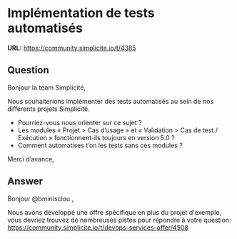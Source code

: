 # Implémentation de tests automatisés

**URL:** https://community.simplicite.io/t/4385

## Question
Bonjour la team Simplicité,

Nous souhaiterions implémenter des tests automatisés au sein de nos différents projets Simplicité.

* Pourriez-vous nous orienter sur ce sujet ?
* Les modules « Projet > Cas d’usage » et « Validation > Cas de test / Exécution » fonctionnent-ils toujours en version 5.0 ?
* Comment automatises t’on les tests sans ces modules ?

Merci d’avance,

## Answer
Bonjour @bminisclou ,

Nous avons développé une offre spécifique en plus du projet d'exemple, vous devriez trouvez de nombreuses pistes pour répondre à votre question: https://community.simplicite.io/t/devops-services-offer/4508
